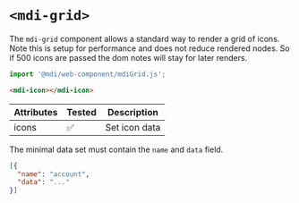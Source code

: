 # `<mdi-grid>`

The `mdi-grid` component allows a standard way to render a grid of icons. Note this is setup for performance and does not reduce rendered nodes. So if 500 icons are passed the dom notes will stay for later renders.

```typescript
import '@mdi/web-component/mdiGrid.js';
```

```html
<mdi-icon></mdi-icon>
```

| Attributes | Tested   | Description |
| ---------- | -------- | ----------- |
| icons      | &#x2705; | Set icon data |

The minimal data set must contain the `name` and `data` field.

```json
[{
  "name": "account",
  "data": "..."
}]
```